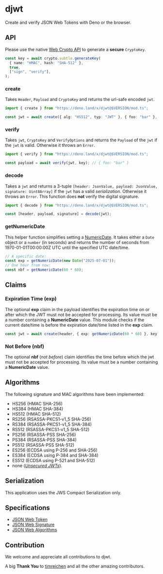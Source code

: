 # djwt

Create and verify JSON Web Tokens with Deno or the browser.

## API

Please use the native
[Web Crypto API](https://developer.mozilla.org/en-US/docs/Web/API/SubtleCrypto/generateKey) to
generate a **secure** `CryptoKey`.

```typescript
const key = await crypto.subtle.generateKey(
  { name: "HMAC", hash: "SHA-512" },
  true,
  ["sign", "verify"],
);
```

### create

Takes `Header`, `Payload` and `CryptoKey` and returns the url-safe encoded
`jwt`.

```typescript
import { create } from "https://deno.land/x/djwt@$VERSION/mod.ts";

const jwt = await create({ alg: "HS512", typ: "JWT" }, { foo: "bar" }, key);
```

### verify

Takes `jwt`, `CryptoKey` and `VerifyOptions` and returns the `Payload` of the
`jwt` if the `jwt` is valid. Otherwise it throws an `Error`.

```typescript
import { verify } from "https://deno.land/x/djwt@$VERSION/mod.ts";

const payload = await verify(jwt, key); // { foo: "bar" }
```

### decode

Takes a `jwt` and returns a 3-tuple
`[header: JsonValue, payload: JsonValue, signature: Uint8Array]` if the `jwt`
has a valid _serialization_. Otherwise it throws an `Error`. This function does
**not** verify the digital signature.

```typescript
import { decode } from "https://deno.land/x/djwt@$VERSION/mod.ts";

const [header, payload, signature] = decode(jwt);
```

### getNumericDate

This helper function simplifies setting a
[NumericDate](https://tools.ietf.org/html/rfc7519#page-6). It takes either a
`Date` object or a `number` (in seconds) and returns the number of seconds from
1970-01-01T00:00:00Z UTC until the specified UTC date/time.

```typescript
// A specific date:
const exp = getNumericDate(new Date("2025-07-01"));
// One hour from now:
const nbf = getNumericDate(60 * 60);
```

## Claims

### Expiration Time (exp)

The optional **exp** claim in the payload identifies the expiration time on or
after which the JWT must not be accepted for processing. Its value must be a
number containing a **NumericDate** value. This module checks if the current
date/time is before the expiration date/time listed in the **exp** claim.

```typescript
const jwt = await create(header, { exp: getNumericDate(60 * 60) }, key);
```

### Not Before (nbf)

The optional **nbf** (_not before_) claim identifies the time before which the
jwt must not be accepted for processing. Its value must be a number containing a
**NumericDate** value.

## Algorithms

The following signature and MAC algorithms have been implemented:

- HS256 (HMAC SHA-256)
- HS384 (HMAC SHA-384)
- HS512 (HMAC SHA-512)
- RS256 (RSASSA-PKCS1-v1_5 SHA-256)
- RS384 (RSASSA-PKCS1-v1_5 SHA-384)
- RS512 (RSASSA-PKCS1-v1_5 SHA-512)
- PS256 (RSASSA-PSS SHA-256)
- PS384 (RSASSA-PSS SHA-384)
- PS512 (RSASSA-PSS SHA-512)
- ES256 (ECDSA using P-256 and SHA-256)
- ES384 (ECDSA using P-384 and SHA-384)
- ES512 (ECDSA using P-521 and SHA-512)
- none ([_Unsecured JWTs_](https://tools.ietf.org/html/rfc7519#section-6)).

## Serialization

This application uses the JWS Compact Serialization only.

## Specifications

- [JSON Web Token](https://tools.ietf.org/html/rfc7519)
- [JSON Web Signature](https://www.rfc-editor.org/rfc/rfc7515.html)
- [JSON Web Algorithms](https://www.rfc-editor.org/rfc/rfc7518.html)

## Contribution

We welcome and appreciate all contributions to djwt.

A big **Thank You** to [timreichen](https://github.com/timreichen) and all the
other amazing contributors.
